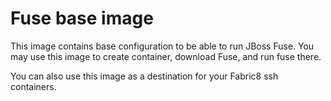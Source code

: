 # Fuse base image

This image contains base configuration to be able to run JBoss Fuse. You may use this image to create container, download Fuse, and run fuse there.

You can also use this image as a destination for your Fabric8 ssh containers.

